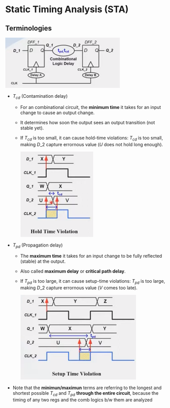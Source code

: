 # Static Timing Analysis (STA)

## Terminologies
![delay b/w two DFFs](../imgs/delay.png)
* $T_{cd}$ (Contamination delay)

  * For an combinational circuit, the **minimum time** it takes for an input change to cause an output change.
  * It determines how soon the output sees an output transition (not stable yet).
  * If $T_{cd}$ is too small, it can cause hold-time violations: $T_{cd}$ is too small, making $D$_$2$ capture errornous value ($U$ does not hold long enough).
  
    ![hold-time violation](../imgs/hold-time_violation.png)

* $T_{pd}$ (Propagation delay)

  * The **maximum time** it takes for an input change to be fully reflected (stable) at the output.
  * Also called **maximum delay** or **critical path delay**.
  * If $T_{pd}$ is too large, it can cause setup-time violations: $T_{pd}$ is too large, making $D$_$2$ capture errornous value ($V$ comes too late).
  
    ![setup-time violation](../imgs/setup-time_violation.png)

* Note that the **minimun/maximun** terms are referring to the longest and shortest possible $T_{cd}$ and $T_{pd}$ **through the entire circuit**, because the timing of any two regs and the comb logics b/w them are analyzed
